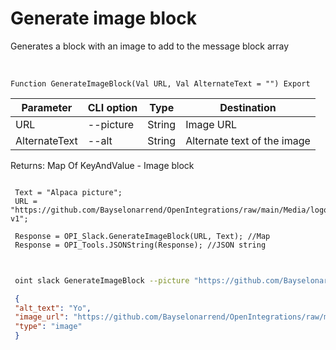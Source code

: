 ﻿---
sidebar_position: 1
---

# Generate image block
 Generates a block with an image to add to the message block array


<br/>


`Function GenerateImageBlock(Val URL, Val AlternateText = "") Export`

 | Parameter | CLI option | Type | Destination |
 |-|-|-|-|
 | URL | --picture | String | Image URL |
 | AlternateText | --alt | String | Alternate text of the image |

 
 Returns: Map Of KeyAndValue - Image block





```bsl title="Code example"
 
 Text = "Alpaca picture";
 URL = "https://github.com/Bayselonarrend/OpenIntegrations/raw/main/Media/logo.png?v1";
 
 Response = OPI_Slack.GenerateImageBlock(URL, Text); //Map
 Response = OPI_Tools.JSONString(Response); //JSON string
 
```
	


```sh title="CLI command example"
 
 oint slack GenerateImageBlock --picture "https://github.com/Bayselonarrend/OpenIntegrations/raw/main/Media/logo.png?v1" --alt %alt%

```

```json title="Result"
 {
 "alt_text": "Yo",
 "image_url": "https://github.com/Bayselonarrend/OpenIntegrations/raw/main/Media/logo.png?v1",
 "type": "image"
 }
```
